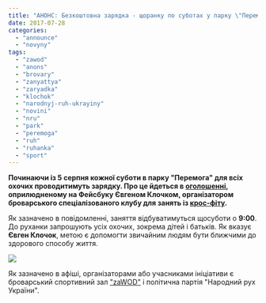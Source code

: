 ```yaml
---
title: "АНОНС: Безкоштовна зарядка - щоранку по суботах у парку \"Перемога\""
date: 2017-07-28
categories: 
  - "announce"
  - "novyny"
tags: 
  - "zawod"
  - "anons"
  - "brovary"
  - "zanyattya"
  - "zaryadka"
  - "klochok"
  - "narodnyj-ruh-ukrayiny"
  - "novini"
  - "nru"
  - "park"
  - "peremoga"
  - "ruh"
  - "ruhanka"
  - "sport"
---
```


**Починаючи із 5 серпня кожної суботи в парку "Перемога" для всіх охочих проводитимуть зарядку. Про це йдеться в [оголошенні](https://www.facebook.com/groups/705366056304022/permalink/874068699433756/), оприлюдненому на Фейсбуку Євгеном Клочком, організатором броварського спеціалізованого клубу для занять із [крос-фіту](https://mpz.brovary.org/yevgenij-klochok-z-mogo-zalu-shhe-nihto-ne-povernuvsya-fitnes-tsentriv-foto/).**

Як зазначено в повідомленні, заняття відбуватимуться щосуботи о **9:00**. До руханки запрошують усіх охочих, зокрема дітей і батьків. Як вказує **Євген Клочок**, метою є допомогти звичайним людям бути ближчими до здорового способу життя.

[![](https://mpz.brovary.org/wp-content/uploads/2017/07/zdorovyj-ruh-ruhanka-zaryadka-anons-afisha.jpg)](https://mpz.brovary.org/wp-content/uploads/2017/07/zdorovyj-ruh-ruhanka-zaryadka-anons-afisha.jpg)

Як зазначено в афіші, організаторами або учасниками ініціативи є броварський спортивний зал ["zaWOD"](https://www.facebook.com/groups/705366056304022/) і політична партія "Народний рух України".
